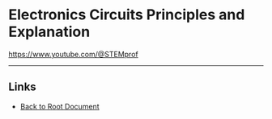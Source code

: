 # Electronics Circuits Principles and Explanation

<https://www.youtube.com/@STEMprof>


----
<!-- Footer Begins Here -->
## Links

- [Back to Root Document](../README.md)


